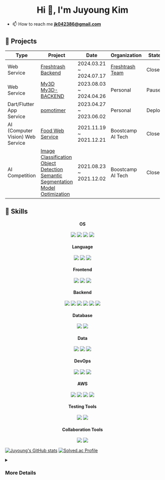 <h1 align="center">Hi 👋, I'm Juyoung Kim</h1>

- 📫 How to reach me **jk042386@gmail.com**

<h2 align="left">🧩 Projects</h2>

| Type | Project  | Date  | Organization  | State |
|---|---|---|---|---|
| Web Service | [Freshtrash Backend](https://github.com/fresh-trash-project/fresh-trash-backend) | 2024.03.21 ~ 2024.07.17 | [Freshtrash Team](https://github.com/fresh-trash-project) | Close |
| Web Service | [My3D](https://github.com/JadeKim042386/My3d) <br> [My3D-BACKEND](https://github.com/JadeKim042386/My3d-BACKEND) | 2023.08.03 ~ 2024.04.26 | Personal | Pause |
| Dart/Flutter App Service | [pomotimer](https://github.com/JadeKim042386/pomotimer) | 2023.04.27 ~ 2023.06.02 | Personal | Deploy |
| AI (Computer Vision) Web Service | [Food Web Service](https://github.com/JadeKim042386/final-project-level3-cv-18)  | 2021.11.19 ~ 2021.12.21 | Boostcamp AI Tech | Close |
| AI Competition | [Image Classification](https://github.com/JadeKim042386/image-classification-level1-09) <br> [Object Detection](https://github.com/JadeKim042386/object-detection-level2-cv-17) <br> [Semantic Segmentation](https://github.com/JadeKim042386/semantic-segmentation-level2-cv-17) <br> [Model Optimization](https://github.com/JadeKim042386/model-optimization-level3-cv-17) | 2021.08.23 ~ 2021.12.02 |  Boostcamp AI Tech | Close |

<h2 align="left">🔧 Skills</h2>

<h4 align="center"><strong>OS</strong></h4>
<p align="center">
  <img src="https://img.shields.io/badge/Linux-FCC624?style=flat&logo=linux&logoColor=black">
  <img src="https://img.shields.io/badge/Ubuntu-E95420?style=flat&logo=ubuntu&logoColor=white">
  <img src="https://img.shields.io/badge/macOS-000000?style=flat&logo=apple&logoColor=white">
  <img src="https://img.shields.io/badge/Windows-0078D6?style=flat&logo=windows&logoColor=white">
</p>

<h4 align="center"><strong>Language</strong></h4>
<p align="center">
  <img src="https://img.shields.io/badge/Java-ED8B00?style=flat&logo=openjdk&logoColor=white">
  <img src="https://img.shields.io/badge/Python-3776AB?style=flat&logo=python&logoColor=white">
  <img src="https://img.shields.io/badge/JavaScript-F7DF1E?style=flat&logo=javascript&logoColor=black">
</p>

<h4 align="center"><strong>Frontend</strong></h4>
<p align="center">
  <img src="https://img.shields.io/badge/HTML-e34c26?style=flat&logo=html5&logoColor=white">
  <img src="https://img.shields.io/badge/CSS-563d7c?&style=flat&logo=css3&logoColor=white">
  <img src="https://img.shields.io/badge/Bootstrap-7952B3?style=flat&logo=bootstrap&logoColor=white">
</p>

<h4 align="center"><strong>Backend</strong></h4>
<p align="center">
  <img src="https://img.shields.io/badge/Spring-6DB33F?style=flat&logo=spring&logoColor=white">
  <img src="https://img.shields.io/badge/SpringSecurity-6DB33F?style=flat&logo=springsecurity&logoColor=white">
  <img src="https://img.shields.io/badge/Nginx-009639?style=flat&logo=nginx&logoColor=white">
  <img src="https://img.shields.io/badge/Thymleaf-005F0F?style=flat&logo=thymeleaf&logoColor=white">
  <img src="https://img.shields.io/badge/RabbitMQ-FF6600?style=flat&logo=rabbitmq&logoColor=white">
  <img src="https://img.shields.io/badge/FastAPI-005571?style=flat&logo=fastapi&logoColor=white">
</p>

<h4 align="center"><strong>Database</strong></h4>
<p align="center">
  <img src="https://img.shields.io/badge/MySQL-4479A1?style=flat&logo=mysql&logoColor=white">
  <img src="https://img.shields.io/badge/PostgreSQL-4169E1?style=flat&logo=postgresql&logoColor=white">
</p>

<h4 align="center"><strong>Data</strong></h4>
<p align="center">
  <img src="https://img.shields.io/badge/Prometheus-E6522C?style=flat&logo=prometheus&logoColor=white">
  <img src="https://img.shields.io/badge/Grafana-F46800?style=flat&logo=grafana&logoColor=white">
  <img src="https://img.shields.io/badge/Pytorch-EE4C2C?style=flat&logo=pytorch&logoColor=white">
</p>

<h4 align="center"><strong>DevOps</strong></h4>
<p align="center">
  <img src="https://img.shields.io/badge/Github-181717?style=flat&logo=github&logoColor=white">
  <img src="https://img.shields.io/badge/Docker-2496ED?style=flat&logo=docker&logoColor=white">
  <img src="https://img.shields.io/badge/GithubActions-2088FF?style=flat&logo=githubactions&logoColor=white">
</p>

<h4 align="center"><strong>AWS</strong></h4>
<p align="center">
  <img src="https://img.shields.io/badge/EC2-FF9900?style=flat&logo=amazonec2&logoColor=white">
  <img src="https://img.shields.io/badge/S3-569A31?style=flat&logo=amazons3&logoColor=white">
  <img src="https://img.shields.io/badge/RDS-527FFF?style=flat&logo=amazonrds&logoColor=white">
  <img src="https://img.shields.io/badge/ElastiCache-C925D1?style=flat&logo=amazonelasticache&logoColor=white">
</p>

<h4 align="center"><strong>Testing Tools</strong></h4>
<p align="center">
  <img src="https://img.shields.io/badge/CodeCov-F01F7A?style=flat&logo=codecov&logoColor=white">
  <img src="https://img.shields.io/badge/Jmeter-D22128?style=flat&logo=apachejmeter&logoColor=white">
</p>

<h4 align="center"><strong>Collaboration Tools</strong></h4>
<p align="center">
  <img src="https://img.shields.io/badge/Discord-5865F2?style=flat&logo=discord&logoColor=white">
  <img src="https://img.shields.io/badge/Slack-4A154B?style=flat&logo=slack&logoColor=white">
</p>


[![Juyoung's GitHub stats](https://github-readme-stats.vercel.app/api?username=JadeKim042386)](https://github.com/anuraghazra/github-readme-stats)
[![Solved.ac Profile](http://mazassumnida.wtf/api/v2/generate_badge?boj=holmes9921)](https://solved.ac/holmes9921/)

<details>
<summary><h3>More Details</h3></summary>

<h3 align="left">Certificate</h3>

| Name  | Date  | Organization  |
|---|---|---|
| Engineer Information Processing | 2024.07.18 | Human Resources Development Service of Korea |
| AIDE Level-1  | 2023.02.07 | Korea Artificial Intelligence Association Qualification Center |
| [TensorFlow Developer](https://www.credential.net/1fd6e6f3-6ac7-4247-9fb3-1393c4405c33#gs.f4jpqz)  | 2021.08.16 ~ 2024.08.16  |  TensorFlow |
| Industrial Engineer Machinery Design |  2017.11.24  |  Human Resources Development Service of Korea |
| Industrial Engineer Computer Aided Manufacturing  | 2017.07.14 | Human Resources Development Service of Korea |
| Craftsman Information Equipment Operation | 2017.04.26 | Human Resources Development Service of Korea |
| Craftsman Information Processing | 2017.02.15 | Human Resources Development Service of Korea |

<h3 align="left">History</h3>

| Task  | Date  | Contents  |
|---|---|---|
| Plumbing Design  | 2018.01 ~ 2018.12  |  SK hynix - MF Project |
| Plumbing Design |  2018.12 ~ 2019.03  |  SK hynix - Wuxi Project |
| 3D Modeling  | 2019.07 ~  2019.11 | Air Quality Control Systems(Desulfurization, Denitrification) |
| 3D Modeling | 2019.11 ~ 2020.07 | Thermoelectric Power Plant |
| Skid Design | 2021.01 ~ 2021.05 | Kurita - Y7 Project |
| External Activity | 2021.08 ~ 2021.12 | [Boostcamp AI Tech](https://boostcamp.connect.or.kr/) - Computer Vision |
| OCR R&D | 2022.03 ~ 2023.03 | [zezedu](https://zezedu.com/) |
</details>

